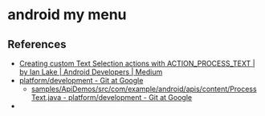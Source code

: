 # android my menu


## References

- [Creating custom Text Selection actions with ACTION_PROCESS_TEXT | by Ian Lake | Android Developers | Medium](https://medium.com/androiddevelopers/custom-text-selection-actions-with-action-process-text-191f792d2999)
- [platform/development - Git at Google](https://android.googlesource.com/platform/development/)
  - [samples/ApiDemos/src/com/example/android/apis/content/ProcessText.java - platform/development - Git at Google](https://android.googlesource.com/platform/development/+/master/samples/ApiDemos/src/com/example/android/apis/content/ProcessText.java)
- 